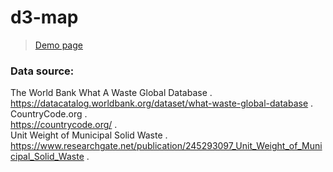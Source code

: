# d3-map

> [Demo page](https://hcwxd.github.io/garbage-accumulation-worldmap/index.html)

### Data source:

The World Bank What A Waste Global Database .  
https://datacatalog.worldbank.org/dataset/what-waste-global-database .  
CountryCode.org .  
https://countrycode.org/ .  
Unit Weight of Municipal Solid Waste .  
https://www.researchgate.net/publication/245293097_Unit_Weight_of_Municipal_Solid_Waste .
